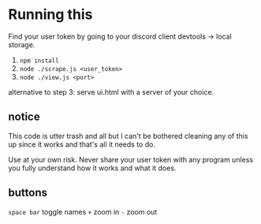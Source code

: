 # Running this

Find your user token by going to your discord client devtools -> local storage.

1. `npm install`
2. `node ./scrape.js <user_token>`
3. `node ./view.js <port>`

alternative to step 3: serve ui.html with a server of your choice.

## notice

This code is utter trash and all but I can't be bothered cleaning any of this up since it works and that's all it needs to do.

Use at your own risk. Never share your user token with any program unless you fully understand how it works and what it does.

## buttons

`space bar` toggle names
`+` zoom in
`-` zoom out
